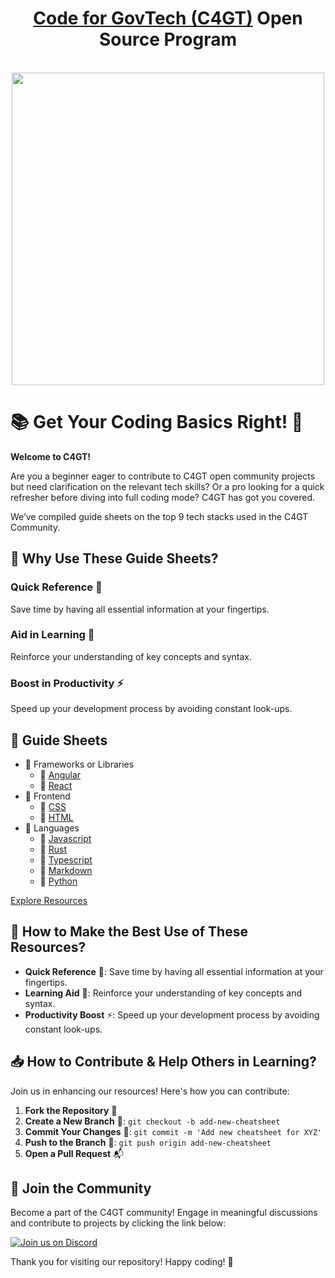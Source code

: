 <h1 align="center"><a href="https://codeforgovtech.in/">Code for GovTech (C4GT)</a> Open Source Program</h1>

<br/>
<a href="https://codeforgovtech.in/"></a>
<div align="Center"><img src="https://static.wixstatic.com/media/060b0c_8029055ce0074bfaa4bb6d9f1c2c33d2~mv2.png/v1/fill/w_2266,h_2168,al_c,q_95,usm_0.66_1.00_0.01,enc_auto/060b0c_8029055ce0074bfaa4bb6d9f1c2c33d2~mv2.png" height ="500" align="Center"/>
<br>
</div>


# 📚 Get Your Coding Basics Right! 🎉

**Welcome to C4GT!**

Are you a beginner eager to contribute to C4GT open community projects but need clarification on the relevant tech skills? Or a pro looking for a quick refresher before diving into full coding mode? C4GT has got you covered.

We’ve compiled guide sheets on the top 9 tech stacks used in the C4GT Community.

## 🚀 Why Use These Guide Sheets?

### Quick Reference 📌
Save time by having all essential information at your fingertips.

### Aid in Learning 📖
Reinforce your understanding of key concepts and syntax.

### Boost in Productivity ⚡
Speed up your development process by avoiding constant look-ups.

## 📑 Guide Sheets
<!-- CONTENTS -->
- 📂 Frameworks or Libraries
  - 📄 [Angular](./Frameworks-or-Libraries/Angular.md)
  - 📄 [React](./Frameworks-or-Libraries/React.md)
- 📂 Frontend
  - 📄 [CSS](./Frontend/CSS.md)
  - 📄 [HTML](./Frontend/html.md)
- 📂 Languages
  - 📄 [Javascript](./Languages/Javascript.md)
  - 📄 [Rust](./Languages/RUST.md)
  - 📄 [Typescript](./Languages/Typescript.md)
  - 📄 [Markdown](./Languages/markdown.md)
  - 📄 [Python](./Languages/python.md)
<!-- END CONTENTS -->
[Explore Resources](./resources.html)

## 🌟 How to Make the Best Use of These Resources?

- **Quick Reference** 📌: Save time by having all essential information at your fingertips.
- **Learning Aid** 📖: Reinforce your understanding of key concepts and syntax.
- **Productivity Boost** ⚡: Speed up your development process by avoiding constant look-ups.

## 📥 How to Contribute & Help Others in Learning?

Join us in enhancing our resources! Here's how you can contribute:

1. **Fork the Repository** 🍴
2. **Create a New Branch** 🔀: `git checkout -b add-new-cheatsheet`
3. **Commit Your Changes** 💾: `git commit -m 'Add new cheatsheet for XYZ'`
4. **Push to the Branch** 🚢: `git push origin add-new-cheatsheet`
5. **Open a Pull Request** 📬

## 💬 Join the Community

Become a part of the C4GT community! Engage in meaningful discussions and contribute to projects by clicking the link below:

[![Join us on Discord](https://img.shields.io/badge/Join%20us%20on-Discord-7289da)](https://discord.gg/V3Aa9qk4Wt)

Thank you for visiting our repository! Happy coding! 🚀
